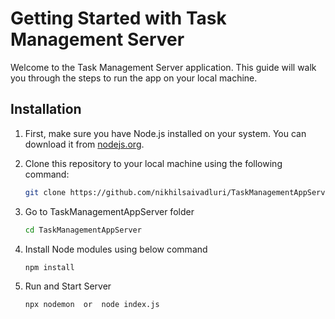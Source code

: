 # Getting Started with Task Management Server

Welcome to the Task Management Server application. This guide will walk you through the steps to run the app on your local machine.

## Installation

1. First, make sure you have Node.js installed on your system. You can download it from [nodejs.org](https://nodejs.org/).

2. Clone this repository to your local machine using the following command:
   ```sh
   git clone https://github.com/nikhilsaivadluri/TaskManagementAppServer.git
3. Go to TaskManagementAppServer folder
   ```sh
   cd TaskManagementAppServer
4. Install Node modules using below command
   ```sh
   npm install
5. Run and Start Server 
   ```sh
   npx nodemon  or  node index.js
